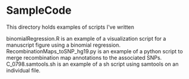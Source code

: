 # SampleCode
This directory holds examples of scripts I've written

binomialRegression.R is an example of a visualization script for a manuscript figure using a binomial regression.
RecombinationMaps_toSNP_hg19.py is an example of a python script to merge recombination map annotations to the associated SNPs. 
C_0798.samtools.sh is an example of a sh script using samtools on an individual file. 
